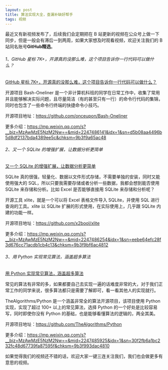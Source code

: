 ```yaml
---
layout: post
title: 算法实现大全，查漏补缺好帮手
tags: 视频
---
```


最近又有新视频发布了，后续我们会定期把在 B 站更新的视频在公众号上做一下同步，但是一般会有滞后一到两周，如果大家想及时观看视频，欢迎关注我们的 B 站同名账号**GitHub精选**。

###### 1、GitHub 星标 7K+，开源真的没那么难，这个项目告诉你一行代码可以做什么？

[GitHub 星标 7K+，开源真的没那么难，这个项目告诉你一行代码可以做什么？](https://www.bilibili.com/video/BV1Ga4y1A7oC/)

开源项目 Bash-Oneliner 是一个非计算机科班的同学在日常工作中，收集了常用并且能够解决实际问题，且尽量简洁（有的甚至只有一行）的命令行代码的集锦，同时也包含了一些命令行终端的快捷命令小技巧。

开源项目地址：https://github.com/onceupon/Bash-Oneliner

更多介绍：https://mp.weixin.qq.com/s?__biz=MzAwMzE5NzM2Nw==&mid=2247486141&idx=1&sn=d5b08aa4496b5d8df2137bda4389ee5c&chksm=9b3f9a65ac48

###### 2、又一个 SQLite 的增强扩展，让数据分析更简单

[又一个 SQLite 的增强扩展，让数据分析更简单](https://www.bilibili.com/video/BV1Bu411a76U/)

SQLite 真的很强，轻量化、数据以文件形式存储，不需要单独的安装，同时又能使用强大的 SQL，所以只要我需要存储或者分析一些数据，我都会想到能否使用 SQLite 来存储和分析。比如 Excel 是否能够直接用 SQLite 来存储和分析呢？

开源工具 xlite，就是一个可以将 Excel 表格文件导入 SQLite，并使用 SQL 进行查询的工具。xlite 以 SQLite 扩展的形式使用，在实际使用上，几乎跟 SQLite 内建的功能一样。

开源项目地址：https://github.com/x2bool/xlite

更多介绍：https://mp.weixin.qq.com/s?__biz=MzAwMzE5NzM2Nw==&mid=2247486254&idx=1&sn=eebe64efc28f3d676cc71acdb1cb4c13&chksm=9b3f9bf6ac4812

###### 3、用 Python 实现常见算法，涵盖超多算法

[用 Python 实现常见算法，涵盖超多算法](https://www.bilibili.com/video/BV1Pa4y1c7kA/)

常见的算法有非常的多，如果都要自己去实现一遍的话难度非常的大，对于我们正常工作的同学来说，很多算法都只是需要了解即可，看一看其他人的实现就行。

TheAlgorithms/Python 是一个涵盖非常全的算法开源项目，该项目使用 Python 实现，实现了超过 100+ 以上的常见算法，选择 Python 的一个好处是比较容易写，同时即使你没有 Python 的基础，也是能够看懂算法的逻辑的，两全其美。

开源项目地址：https://github.com/TheAlgorithms/Python

更多介绍：https://mp.weixin.qq.com/s?__biz=MzAwMzE5NzM2Nw==&mid=2247485925&idx=1&sn=30f2fb6a1bc232fc48d67739fa87595f&chksm=9b3f993dac4810

如果觉得我们的视频还不错的话，欢迎大家一键三连关注我们，我们也会做更多有意思的视频。
